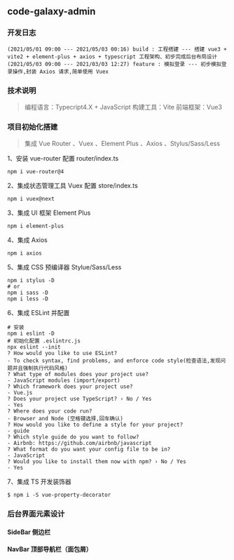 ## code-galaxy-admin

### 开发日志
```shell
(2021/05/01 09:00 --- 2021/05/03 00:16) build : 工程搭建 --- 搭建 vue3 + vite2 + element-plus + axios + typescript 工程架构、初步完成后台布局设计
(2021/05/03 09:00 --- 2021/03/03 12:27) feature : 模拟登录 --- 初步模拟登录操作,封装 Axios 请求,简单使用 Vuex
```

### 技术说明
> 编程语言：Typecript4.X + JavaScript
> 构建工具：Vite
> 前端框架：Vue3

### 项目初始化搭建
> 集成 Vue Router 、Vuex 、Element Plus 、Axios 、Stylus/Sass/Less

1、安装 vue-router 配置 router/index.ts 
```shell
npm i vue-router@4
```
2、集成状态管理工具 Vuex 配置 store/index.ts
```shell
npm i vuex@next
```
3、集成 UI 框架 Element Plus
```shell
npm i element-plus
```
4、集成 Axios 
```shell
npm i axios
```
5、集成 CSS 预编译器 Stylue/Sass/Less
```shell
npm i stylus -D
# or
npm i sass -D
npm i less -D
```
6、集成 ESLint 并配置
```shell
# 安装
npm i eslint -D
# 初始化配置 .eslintrc.js
npx eslint --init
? How would you like to use ESLint?
- To check syntax, find problems, and enforce code style(检查语法,发现问题并且强制执行代码风格)
? What type of modules does your project use?
- JavaScript modules (import/export)
? Which framework does your project use?
- Vue.js
? Does your project use TypeScript? › No / Yes
- Yes
? Where does your code run?
- Browser and Node (空格键选择,回车确认)
? How would you like to define a style for your project?
- guide
? Which style guide do you want to follow?
- Airbnb: https://github.com/airbnb/javascript
? What format do you want your config file to be in?
- JavaScript
? Would you like to install them now with npm? › No / Yes
- Yes
``` 
7、集成 TS 开发装饰器
```shell
$ npm i -S vue-property-decorator
```

### 后台界面元素设计
#### SideBar 侧边栏

#### NavBar 顶部导航栏（面包屑）






